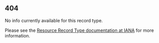 ## 404

No info currently available for this record type. 

Please see the [Resource Record Type documentation at IANA](https://www.iana.org/assignments/dns-parameters/dns-parameters.xhtml#dns-parameters-4)
for more information.
